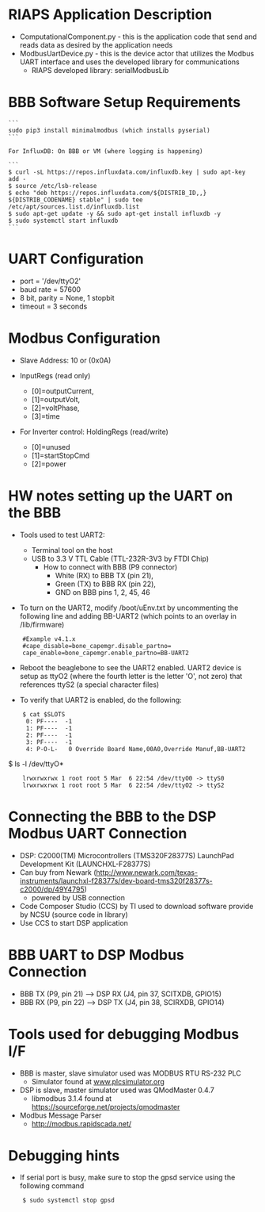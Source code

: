 # RIAPS Application Description
* ComputationalComponent.py - this is the application code that send and reads data as desired by the application needs 
* ModbusUartDevice.py - this is the device actor that utilizes the Modbus UART interface and uses the developed library for communications
  - RIAPS developed library:  serialModbusLib

# BBB Software Setup Requirements

    ```
    sudo pip3 install minimalmodbus (which installs pyserial)
    ```
	
    For InfluxDB: On BBB or VM (where logging is happening)
   
    ```
    $ curl -sL https://repos.influxdata.com/influxdb.key | sudo apt-key add -      
    $ source /etc/lsb-release     
    $ echo "deb https://repos.influxdata.com/${DISTRIB_ID,,} ${DISTRIB_CODENAME} stable" | sudo tee /etc/apt/sources.list.d/influxdb.list     
    $ sudo apt-get update -y && sudo apt-get install influxdb -y      
    $ sudo systemctl start influxdb
    ```
    
# UART Configuration
* port = '/dev/ttyO2'
* baud rate = 57600
* 8 bit, parity = None, 1 stopbit   
* timeout = 3 seconds

# Modbus Configuration
* Slave Address:  10 or (0x0A)

* InputRegs (read only)
  - [0]=outputCurrent,
  - [1]=outputVolt,
  - [2]=voltPhase,
  - [3]=time

* For Inverter control:  HoldingRegs (read/write)
  - [0]=unused
  - [1]=startStopCmd
  - [2]=power

# HW notes setting up the UART on the BBB
* Tools used to test UART2:  
  - Terminal tool on the host
  - USB to 3.3 V TTL Cable (TTL-232R-3V3 by FTDI Chip) 
    - How to connect with BBB (P9 connector) 
      - White (RX) to BBB TX (pin 21), 
      - Green (TX) to BBB RX (pin 22), 
      - GND on BBB pins 1, 2, 45, 46
    
* To turn on the UART2, modify /boot/uEnv.txt by uncommenting the following line and adding BB-UART2 
(which points to an overlay in /lib/firmware)
```
	#Example v4.1.x
	#cape_disable=bone_capemgr.disable_partno=
	cape_enable=bone_capemgr.enable_partno=BB-UART2
```

* Reboot the beaglebone to see the UART2 enabled. UART2 device is setup as ttyO2 (where the fourth letter 
is the letter 'O', not zero) that references ttyS2 (a special character files)

* To verify that UART2 is enabled, do the following:
```
	$ cat $SLOTS
	 0: PF----  -1 
	 1: PF----  -1 
	 2: PF----  -1 
	 3: PF----  -1 
	 4: P-O-L-   0 Override Board Name,00A0,Override Manuf,BB-UART2
```
 
$ ls -l /dev/ttyO*
```
	lrwxrwxrwx 1 root root 5 Mar  6 22:54 /dev/ttyO0 -> ttyS0
	lrwxrwxrwx 1 root root 5 Mar  6 22:54 /dev/ttyO2 -> ttyS2
```

# Connecting the BBB to the DSP Modbus UART Connection
* DSP:  C2000(TM) Microcontrollers (TMS320F28377S) LaunchPad Development Kit (LAUNCHXL-F28377S)
* Can buy from Newark (http://www.newark.com/texas-instruments/launchxl-f28377s/dev-board-tms320f28377s-c2000/dp/49Y4795)
  - powered by USB connection
* Code Composer Studio (CCS) by TI used to download software provide by NCSU (source code in library)
* Use CCS to start DSP application
		
# BBB UART to DSP Modbus Connection
* BBB TX (P9, pin 21) --> DSP RX (J4, pin 37, SCITXDB, GPIO15)
* BBB RX (P9, pin 22) --> DSP TX (J4, pin 38, SCIRXDB, GPIO14)
      
# Tools used for debugging Modbus I/F  
* BBB is master, slave simulator used was MODBUS RTU RS-232 PLC 
  - Simulator found at www.plcsimulator.org
* DSP is slave, master simulator used was QModMaster 0.4.7
  - libmodbus 3.1.4 found at https://sourceforge.net/projects/qmodmaster
* Modbus Message Parser
  - http://modbus.rapidscada.net/

# Debugging hints
* If serial port is busy, make sure to stop the gpsd service using the following command
```
	$ sudo systemctl stop gpsd
```
      
